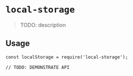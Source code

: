 # `local-storage`

> TODO: description

## Usage

```
const localStorage = require('local-storage');

// TODO: DEMONSTRATE API
```

